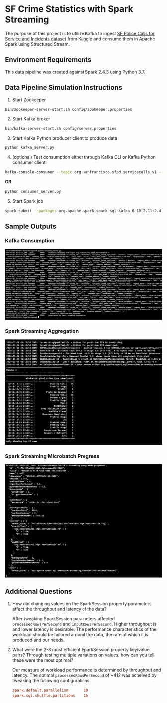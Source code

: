 # SF Crime Statistics with Spark Streaming

The purpose of this project is to utilize Kafka to ingest [SF Police Calls for Service and Incidents dataset](https://www.kaggle.com/san-francisco/sf-police-calls-for-service-and-incidents) from Kaggle and consume them in Apache Spark using Structured Stream.

## Environment Requirements

This data pipeline was created against Spark 2.4.3 using Python 3.7.

## Data Pipeline Simulation Instructions

1. Start Zookeeper

```bash
bin/zookeeper-server-start.sh config/zookeeper.properties
```

2. Start Kafka broker

```bash
bin/kafka-server-start.sh config/server.properties
```

3. Start Kafka Python producer client to produce data

```bash
python kafka_server.py
```

4. (optional) Test consumption either through Kafka CLI or Kafka Python consumer client:

```bash
kafka-console-consumer --topic org.sanfrancisco.sfpd.servicecalls.v1 --bootstrap-server localhost:9092 --from-beginning
```

**OR**

```bash
python consumer_server.py
```

5. Start Spark job

```bash
spark-submit --packages org.apache.spark:spark-sql-kafka-0-10_2.11:2.4.4 --master local[*] data_stream.py
```

## Sample Outputs

### Kafka Consumption

![Kafka Consumption](img/consumer.png)

### Spark Streaming Aggregation

![Spark Streaming Aggregation](img/batch_output.png)

### Spark Streaming Microbatch Progress

![Spark Streaming Microbatch Progress](img/microbatch_progress.png)

## Additional Questions

1. How did changing values on the SparkSession property parameters affect the throughput and latency of the data?

   After tweaking SparkSession parameters affected `processedRowsPerSecond` and `inputRowsPerSecond`. Higher throughput is and lower latency is desirable. The performance characteristics of the workload should be tailored around the data, the rate at which it is produced and our needs.

2. What were the 2-3 most efficient SparkSession property key/value pairs? Through testing multiple variations on values, how can you tell these were the most optimal?

   Our measure of workload performance is determined by throughput and latency. The optimal `processedRowsPerSecond` of ~412 was acheived by tweaking the following configurations:

   ```conf
   spark.default.parallelism       10
   spark.sql.shuffle.partitions    15
   ```